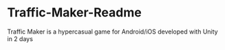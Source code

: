# Traffic-Maker-Readme
Traffic Maker is a hypercasual game for Android/iOS developed with Unity in 2 days
